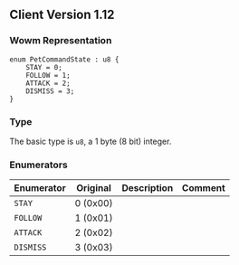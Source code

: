 ## Client Version 1.12

### Wowm Representation
```rust,ignore
enum PetCommandState : u8 {
    STAY = 0;    
    FOLLOW = 1;    
    ATTACK = 2;    
    DISMISS = 3;    
}
```
### Type
The basic type is `u8`, a 1 byte (8 bit) integer.
### Enumerators
| Enumerator | Original  | Description | Comment |
| --------- | -------- | ----------- | ------- |
| `STAY` | 0 (0x00) |  |  |
| `FOLLOW` | 1 (0x01) |  |  |
| `ATTACK` | 2 (0x02) |  |  |
| `DISMISS` | 3 (0x03) |  |  |

